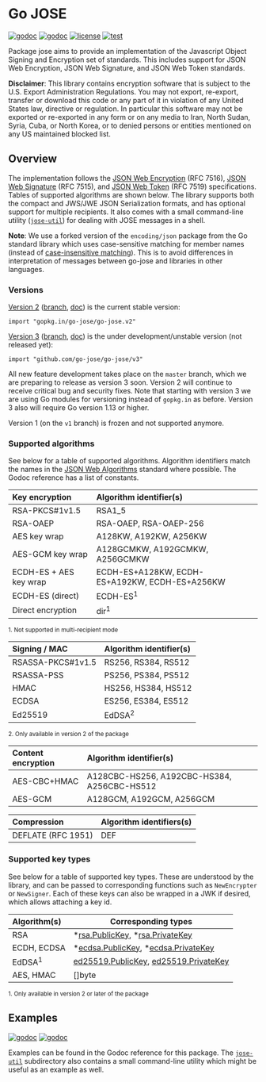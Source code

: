 # Go JOSE

[![godoc](http://img.shields.io/badge/godoc-jose_package-blue.svg?style=flat)](https://godoc.org/gopkg.in/go-jose/go-jose.v2)
[![godoc](http://img.shields.io/badge/godoc-jwt_package-blue.svg?style=flat)](https://godoc.org/gopkg.in/go-jose/go-jose.v2/jwt)
[![license](http://img.shields.io/badge/license-apache_2.0-blue.svg?style=flat)](https://raw.githubusercontent.com/go-jose/go-jose/master/LICENSE)
[![test](https://img.shields.io/github/checks-status/go-jose/go-jose/v3)](https://github.com/go-jose/go-jose/actions)

Package jose aims to provide an implementation of the Javascript Object Signing
and Encryption set of standards. This includes support for JSON Web Encryption,
JSON Web Signature, and JSON Web Token standards.

**Disclaimer**: This library contains encryption software that is subject to
the U.S. Export Administration Regulations. You may not export, re-export,
transfer or download this code or any part of it in violation of any United
States law, directive or regulation. In particular this software may not be
exported or re-exported in any form or on any media to Iran, North Sudan,
Syria, Cuba, or North Korea, or to denied persons or entities mentioned on any
US maintained blocked list.

## Overview

The implementation follows the
[JSON Web Encryption](http://dx.doi.org/10.17487/RFC7516) (RFC 7516),
[JSON Web Signature](http://dx.doi.org/10.17487/RFC7515) (RFC 7515), and
[JSON Web Token](http://dx.doi.org/10.17487/RFC7519) (RFC 7519) specifications.
Tables of supported algorithms are shown below. The library supports both
the compact and JWS/JWE JSON Serialization formats, and has optional support for
multiple recipients. It also comes with a small command-line utility
([`jose-util`](https://github.com/go-jose/go-jose/tree/master/jose-util))
for dealing with JOSE messages in a shell.

**Note**: We use a forked version of the `encoding/json` package from the Go
standard library which uses case-sensitive matching for member names (instead
of [case-insensitive matching](https://www.ietf.org/mail-archive/web/json/current/msg03763.html)).
This is to avoid differences in interpretation of messages between go-jose and
libraries in other languages.

### Versions

[Version 2](https://gopkg.in/go-jose/go-jose.v2)
([branch](https://github.com/go-jose/go-jose/tree/v2),
[doc](https://godoc.org/gopkg.in/go-jose/go-jose.v2)) is the current stable version:

    import "gopkg.in/go-jose/go-jose.v2"

[Version 3](https://github.com/go-jose/go-jose)
([branch](https://github.com/go-jose/go-jose/tree/master),
[doc](https://godoc.org/github.com/go-jose/go-jose)) is the under development/unstable version (not released yet):

    import "github.com/go-jose/go-jose/v3"

All new feature development takes place on the `master` branch, which we are
preparing to release as version 3 soon. Version 2 will continue to receive
critical bug and security fixes. Note that starting with version 3 we are
using Go modules for versioning instead of `gopkg.in` as before. Version 3 also will require Go version 1.13 or higher.

Version 1 (on the `v1` branch) is frozen and not supported anymore.

### Supported algorithms

See below for a table of supported algorithms. Algorithm identifiers match
the names in the [JSON Web Algorithms](http://dx.doi.org/10.17487/RFC7518)
standard where possible. The Godoc reference has a list of constants.

 Key encryption             | Algorithm identifier(s)
 :------------------------- | :------------------------------
 RSA-PKCS#1v1.5             | RSA1_5
 RSA-OAEP                   | RSA-OAEP, RSA-OAEP-256
 AES key wrap               | A128KW, A192KW, A256KW
 AES-GCM key wrap           | A128GCMKW, A192GCMKW, A256GCMKW
 ECDH-ES + AES key wrap     | ECDH-ES+A128KW, ECDH-ES+A192KW, ECDH-ES+A256KW
 ECDH-ES (direct)           | ECDH-ES<sup>1</sup>
 Direct encryption          | dir<sup>1</sup>

<sup>1. Not supported in multi-recipient mode</sup>

 Signing / MAC              | Algorithm identifier(s)
 :------------------------- | :------------------------------
 RSASSA-PKCS#1v1.5          | RS256, RS384, RS512
 RSASSA-PSS                 | PS256, PS384, PS512
 HMAC                       | HS256, HS384, HS512
 ECDSA                      | ES256, ES384, ES512
 Ed25519                    | EdDSA<sup>2</sup>

<sup>2. Only available in version 2 of the package</sup>

 Content encryption         | Algorithm identifier(s)
 :------------------------- | :------------------------------
 AES-CBC+HMAC               | A128CBC-HS256, A192CBC-HS384, A256CBC-HS512
 AES-GCM                    | A128GCM, A192GCM, A256GCM

 Compression                | Algorithm identifiers(s)
 :------------------------- | -------------------------------
 DEFLATE (RFC 1951)         | DEF

### Supported key types

See below for a table of supported key types. These are understood by the
library, and can be passed to corresponding functions such as `NewEncrypter` or
`NewSigner`. Each of these keys can also be wrapped in a JWK if desired, which
allows attaching a key id.

 Algorithm(s)               | Corresponding types
 :------------------------- | -------------------------------
 RSA                        | *[rsa.PublicKey](http://golang.org/pkg/crypto/rsa/#PublicKey), *[rsa.PrivateKey](http://golang.org/pkg/crypto/rsa/#PrivateKey)
 ECDH, ECDSA                | *[ecdsa.PublicKey](http://golang.org/pkg/crypto/ecdsa/#PublicKey), *[ecdsa.PrivateKey](http://golang.org/pkg/crypto/ecdsa/#PrivateKey)
 EdDSA<sup>1</sup>          | [ed25519.PublicKey](https://godoc.org/pkg/crypto/ed25519#PublicKey), [ed25519.PrivateKey](https://godoc.org/pkg/crypto/ed25519#PrivateKey)
 AES, HMAC                  | []byte

<sup>1. Only available in version 2 or later of the package</sup>

## Examples

[![godoc](http://img.shields.io/badge/godoc-jose_package-blue.svg?style=flat)](https://godoc.org/gopkg.in/go-jose/go-jose.v2)
[![godoc](http://img.shields.io/badge/godoc-jwt_package-blue.svg?style=flat)](https://godoc.org/gopkg.in/go-jose/go-jose.v2/jwt)

Examples can be found in the Godoc
reference for this package. The
[`jose-util`](https://github.com/go-jose/go-jose/tree/master/jose-util)
subdirectory also contains a small command-line utility which might be useful
as an example as well.
